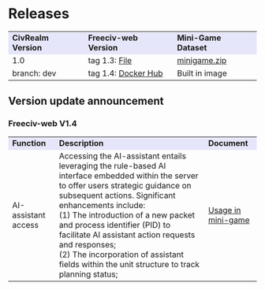 # Releases

<table>
    <tr>
        <td bgcolor="Lavender"><b>CivRealm Version</b></td>
        <td bgcolor="Lavender"><b>Freeciv-web Version</b></td>
        <td bgcolor="Lavender"><b>Mini-Game Dataset</b></td>
    </tr>
    <tr>
        <td>1.0</td>
        <td>tag 1.3: <a href="https://drive.google.com/file/d/1tf32JpwqGN7AtUPe0Q4fIRkE4icSM-51/view?usp=drive_link">File</a></td>
        <td><a href="https://drive.google.com/file/d/1MB28bFHQPl0-KOGPEIa9d33StrU-S6lp/view">minigame.zip</a></td>
    </tr>
    <tr>
        <td>branch: dev</td>
        <td>tag 1.4: <a href="https://hub.docker.com/layers/civrealm/freeciv-web/1.4/images/sha256-6b387bbed3bafb10b9ec42f264f2a4937390c2707ae0b0923cc67b218ac13126?context=repo">Docker Hub</a></td>
        <td>Built in image </a></td>
    </tr>
</table>

## Version update announcement

### Freeciv-web V1.4
<table>
    <tr>
        <td bgcolor="Lavender"><b>Function</b></td>
        <td bgcolor="Lavender"><b>Description</b></td>
        <td bgcolor="Lavender"><b>Document</b></td>
    </tr>
    <tr>
        <td>AI-assistant access</td>
        <td>Accessing the AI-assistant entails leveraging the rule-based AI interface embedded within the server to offer users strategic guidance on subsequent actions. Significant enhancements include: <br>(1) The introduction of a new packet and process identifier (PID) to facilitate AI assistant action requests and responses;<br>(2) The incorporation of assistant fields within the unit structure to track planning status; </td>
        <td><a href="../advanced_materials/minigame_usage.html#play-mini-game-as-a-ai-assistant-agent
">Usage in mini-game</a></td>
    </tr>
</table>
